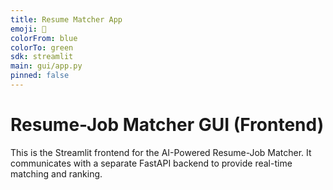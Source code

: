 ```yaml
---
title: Resume Matcher App
emoji: 🎯
colorFrom: blue
colorTo: green
sdk: streamlit
main: gui/app.py
pinned: false
---
```


# Resume-Job Matcher GUI (Frontend)

This is the Streamlit frontend for the AI-Powered Resume-Job Matcher. It communicates with a separate FastAPI backend to provide real-time matching and ranking.